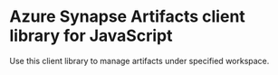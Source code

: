 # Azure Synapse Artifacts client library for JavaScript

Use this client library to manage artifacts under specified workspace.
